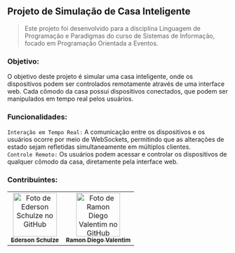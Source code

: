 ## Projeto de Simulação de Casa Inteligente
> Este projeto foi desenvolvido para a disciplina Linguagem de Programação e Paradigmas do curso de Sistemas de Informação, focado em Programação Orientada a Eventos.

### Objetivo:
O objetivo deste projeto é simular uma casa inteligente, onde os dispositivos podem ser controlados remotamente através de uma interface web. Cada cômodo da casa possui dispositivos conectados, que podem ser manipulados em tempo real pelos usuários.


### Funcionalidades:
`Interação em Tempo Real:` A comunicação entre os dispositivos e os usuários ocorre por meio de WebSockets, permitindo que as alterações de estado sejam refletidas simultaneamente em múltiplos clientes. <br>
`Controle Remoto:` Os usuários podem acessar e controlar os dispositivos de qualquer cômodo da casa, diretamente pela interface web.

### Contribuintes:

<table>
  <tr>
    <td align="center">
      <a href="https://github.com/LaisaGarlini" title="Ederson Schulze">
        <img src="https://avatars.githubusercontent.com/u/124479033?v=4" width="100px;" alt="Foto de Ederson Schulze no GitHub"/><br>
        <sub>
          <b>Ederson Schulze</b>
        </sub>
      </a>
    </td>
    <td align="center">
      <a href="https://github.com/rdvalentim" title="Ramon Diego Valentim">
        <img src="https://avatars.githubusercontent.com/u/136483066?v=4" width="100px;" alt="Foto de Ramon Diego Valentim no GitHub"/><br>
        <sub>
          <b>Ramon Diego Valentim</b>
        </sub>
      </a>
    </td>

